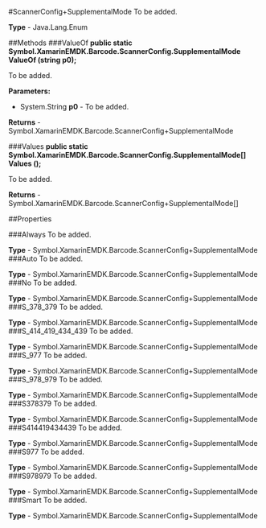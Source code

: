 #ScannerConfig+SupplementalMode
To be added.

**Type** - Java.Lang.Enum

##Methods
###ValueOf
**public static Symbol.XamarinEMDK.Barcode.ScannerConfig.SupplementalMode ValueOf (string p0);**

To be added.

**Parameters:** 

* System.String **p0** - To be added.

**Returns** - Symbol.XamarinEMDK.Barcode.ScannerConfig+SupplementalMode

###Values
**public static Symbol.XamarinEMDK.Barcode.ScannerConfig.SupplementalMode[] Values ();**

To be added.


**Returns** - Symbol.XamarinEMDK.Barcode.ScannerConfig+SupplementalMode[]

##Properties

###Always
To be added.

**Type** - Symbol.XamarinEMDK.Barcode.ScannerConfig+SupplementalMode
###Auto
To be added.

**Type** - Symbol.XamarinEMDK.Barcode.ScannerConfig+SupplementalMode
###No
To be added.

**Type** - Symbol.XamarinEMDK.Barcode.ScannerConfig+SupplementalMode
###S_378_379
To be added.

**Type** - Symbol.XamarinEMDK.Barcode.ScannerConfig+SupplementalMode
###S_414_419_434_439
To be added.

**Type** - Symbol.XamarinEMDK.Barcode.ScannerConfig+SupplementalMode
###S_977
To be added.

**Type** - Symbol.XamarinEMDK.Barcode.ScannerConfig+SupplementalMode
###S_978_979
To be added.

**Type** - Symbol.XamarinEMDK.Barcode.ScannerConfig+SupplementalMode
###S378379
To be added.

**Type** - Symbol.XamarinEMDK.Barcode.ScannerConfig+SupplementalMode
###S414419434439
To be added.

**Type** - Symbol.XamarinEMDK.Barcode.ScannerConfig+SupplementalMode
###S977
To be added.

**Type** - Symbol.XamarinEMDK.Barcode.ScannerConfig+SupplementalMode
###S978979
To be added.

**Type** - Symbol.XamarinEMDK.Barcode.ScannerConfig+SupplementalMode
###Smart
To be added.

**Type** - Symbol.XamarinEMDK.Barcode.ScannerConfig+SupplementalMode


